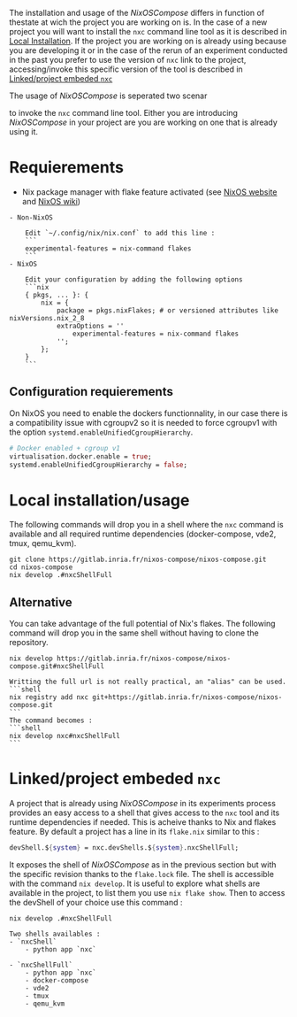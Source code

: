 The installation and usage of the _NixOSCompose_ differs in function of thestate at wich the project you are working on is. In the case of a new project you will want to install the `nxc` command line tool as it is described in [Local Installation](local.md#local-installationusage). If the project you are working on is already using because you are developing it or in the case of the rerun of an experiment conducted in the past you prefer to use the version of `nxc` link to the project, accessing/invoke this specific version of the tool is described in [Linked/project embeded `nxc`](local.md#linkedproject-embeded-nxc)


The usage of _NixOSCompose_ is seperated two scenar

to invoke the `nxc` command line tool. Either you are introducing _NixOSCompose_ in your project are you are working on one that is already using it.

# Requierements

- Nix package manager with flake feature activated (see [NixOS website](https://nixos.org/download.html) and [NixOS wiki](https://nixos.wiki/wiki/Flakes#Installing_flakes))

```admonish note title="Quick note from NixOS wiki to activate flake feature"
- Non-NixOS

    Edit `~/.config/nix/nix.conf` to add this line :
    ```
    experimental-features = nix-command flakes
    ```
- NixOS

    Edit your configuration by adding the following options
    ```nix
    { pkgs, ... }: {
        nix = {
            package = pkgs.nixFlakes; # or versioned attributes like nixVersions.nix_2_8
            extraOptions = ''
                experimental-features = nix-command flakes
            '';
        };
    }
    ```
```

## Configuration requierements

On NixOS you need to enable the dockers functionnality, in our case there is a compatibility issue with cgroupv2 so it is needed to force cgroupv1 with the option `systemd.enableUnifiedCgroupHierarchy`.

```nix
# Docker enabled + cgroup v1
virtualisation.docker.enable = true;
systemd.enableUnifiedCgroupHierarchy = false;
```


# Local installation/usage

The following commands will drop you in a shell where the `nxc` command is available and all required runtime dependencies (docker-compose, vde2, tmux, qemu_kvm).

```shell
git clone https://gitlab.inria.fr/nixos-compose/nixos-compose.git
cd nixos-compose
nix develop .#nxcShellFull
```
## Alternative

You can take advantage of the full potential of Nix's flakes. The following command will drop you in the same shell without having to clone the repository.
```shell
nix develop https://gitlab.inria.fr/nixos-compose/nixos-compose.git#nxcShellFull
```

~~~admonish tip
Writting the full url is not really practical, an "alias" can be used.
```shell
nix registry add nxc git+https://gitlab.inria.fr/nixos-compose/nixos-compose.git
```
The command becomes :
```shell
nix develop nxc#nxcShellFull
```
~~~

# Linked/project embeded `nxc`

A project that is already using _NixOSCompose_ in its experiments process provides an easy access to a shell that gives access to the `nxc` tool and its runtime dependencies if needed. This is acheive thanks to Nix and flakes feature. By default a project has a line in its `flake.nix` similar to this :

```nix
devShell.${system} = nxc.devShells.${system}.nxcShellFull;
```

It exposes the shell of _NixOSCompose_ as in the previous section but with the specific revision thanks to the `flake.lock` file. The shell is accessible with the command `nix develop`. It is useful to explore what shells are available in the project, to list them you use `nix flake show`. Then to access the devShell of your choice use this command :

```shell
nix develop .#nxcShellFull
```

```admonish info
Two shells availables :
- `nxcShell`
    - python app `nxc`

- `nxcShellFull`
    - python app `nxc`
    - docker-compose
    - vde2
    - tmux
    - qemu_kvm
```

<!-- 

2 scenarii are possible, either you are working on a new project or you are on one already using _NixOSCompose_, in this latter case and if the `flake.nix` still contains this following line
If you are working on a project that already uses _NixOSCompose_ you should use the nxc provided with it, it will use the exact version of the tool used to build it, the one used for the project. It is recommended. Or you can use you own installation like described in part ##.

_NixOSCompose_, thanks to Nix package manager, does not always need to be installed in a classical way. In the case where you are picking up a project which is already using _NixOSCompose_ it should not be necessary to an installation. If instead you are starting a new project you need to do 


## 2 scenarios

Depending on you usage you will not need to follow the same installation procedure. Starting a new project requires to initialize de project

### 2 scenarii possible
Either you are going to create a new project or you are using a project that was produced by NixOSCompose
Shell Nix avec NXC disponible
```
nix shell
```



## 

```
git clone https://gitlab.inria.fr/nixos-compose/nixos-compose
cd nixos-compose
nix-shell
ou 
nix develop
ou
nix build
```

```
nxc --help
nxc --testBuild # ce serait interessé
``` -->